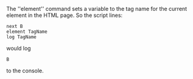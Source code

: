 The ''element'' command sets a variable to the tag name for the current
	element in the HTML page.  So the script lines:

~~~
next B
element TagName
log TagName
~~~

would log

~~~
B
~~~

to the console.
